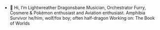 - 👋 Hi, I’m Lightwreather Dragonsbane
Musician, Orchestrator Furry, Cosmere & Pokémon enthusiast and Aviation enthusiast. Amphibia Survivor
he/him, wolf/fox boy; often half-dragon
Working on: The Book of Worlds
